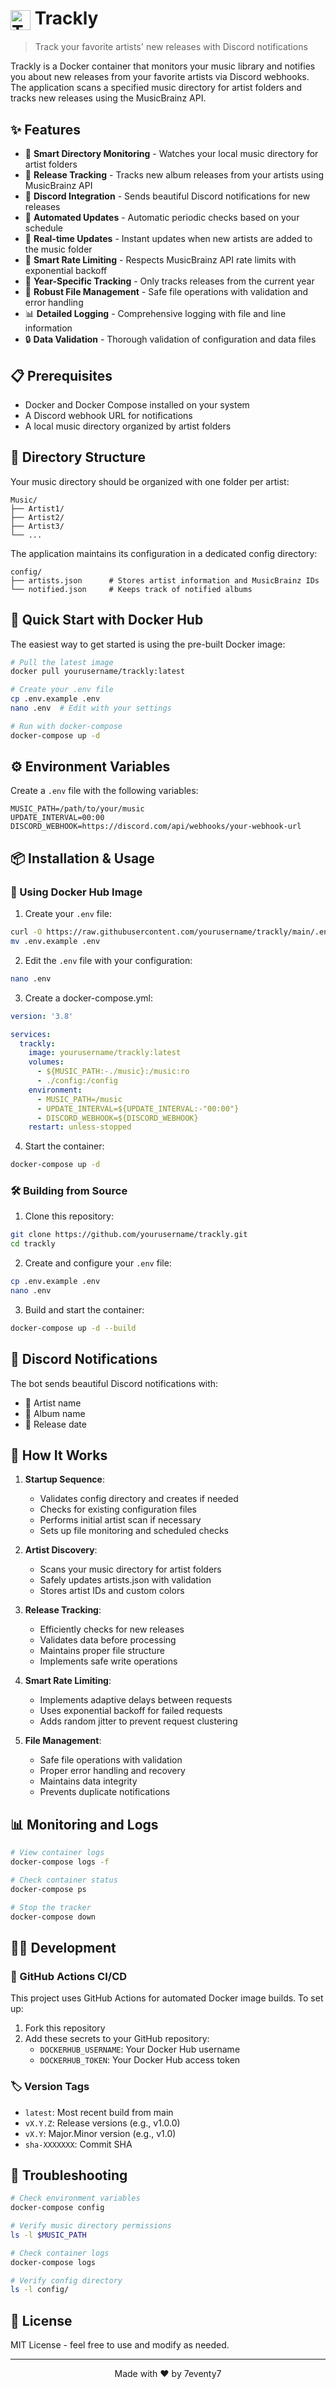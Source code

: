 # <img src="icons/trackly.png" alt="Trackly Logo" width="32" height="32" style="vertical-align: middle"> Trackly

> Track your favorite artists' new releases with Discord notifications

Trackly is a Docker container that monitors your music library and notifies you about new releases from your favorite artists via Discord webhooks. The application scans a specified music directory for artist folders and tracks new releases using the MusicBrainz API.

## ✨ Features

- 📁 **Smart Directory Monitoring** - Watches your local music directory for artist folders
- 🎵 **Release Tracking** - Tracks new album releases from your artists using MusicBrainz API
- 🔔 **Discord Integration** - Sends beautiful Discord notifications for new releases
- 🤖 **Automated Updates** - Automatic periodic checks based on your schedule
- 🔄 **Real-time Updates** - Instant updates when new artists are added to the music folder
- 🚦 **Smart Rate Limiting** - Respects MusicBrainz API rate limits with exponential backoff
- 🎯 **Year-Specific Tracking** - Only tracks releases from the current year
- 💾 **Robust File Management** - Safe file operations with validation and error handling
- 📊 **Detailed Logging** - Comprehensive logging with file and line information
- 🔒 **Data Validation** - Thorough validation of configuration and data files

## 📋 Prerequisites

- Docker and Docker Compose installed on your system
- A Discord webhook URL for notifications
- A local music directory organized by artist folders

## 📁 Directory Structure

Your music directory should be organized with one folder per artist:

```
Music/
├── Artist1/
├── Artist2/
├── Artist3/
└── ...
```

The application maintains its configuration in a dedicated config directory:

```
config/
├── artists.json      # Stores artist information and MusicBrainz IDs
└── notified.json     # Keeps track of notified albums
```

## 🚀 Quick Start with Docker Hub

The easiest way to get started is using the pre-built Docker image:

```bash
# Pull the latest image
docker pull yourusername/trackly:latest

# Create your .env file
cp .env.example .env
nano .env  # Edit with your settings

# Run with docker-compose
docker-compose up -d
```

## ⚙️ Environment Variables

Create a `.env` file with the following variables:

```env
MUSIC_PATH=/path/to/your/music
UPDATE_INTERVAL=00:00
DISCORD_WEBHOOK=https://discord.com/api/webhooks/your-webhook-url
```

## 📦 Installation & Usage

### 🐳 Using Docker Hub Image

1. Create your `.env` file:
```bash
curl -O https://raw.githubusercontent.com/yourusername/trackly/main/.env.example
mv .env.example .env
```

2. Edit the `.env` file with your configuration:
```bash
nano .env
```

3. Create a docker-compose.yml:
```yaml
version: '3.8'

services:
  trackly:
    image: yourusername/trackly:latest
    volumes:
      - ${MUSIC_PATH:-./music}:/music:ro
      - ./config:/config
    environment:
      - MUSIC_PATH=/music
      - UPDATE_INTERVAL=${UPDATE_INTERVAL:-"00:00"}
      - DISCORD_WEBHOOK=${DISCORD_WEBHOOK}
    restart: unless-stopped
```

4. Start the container:
```bash
docker-compose up -d
```

### 🛠️ Building from Source

1. Clone this repository:
```bash
git clone https://github.com/yourusername/trackly.git
cd trackly
```

2. Create and configure your `.env` file:
```bash
cp .env.example .env
nano .env
```

3. Build and start the container:
```bash
docker-compose up -d --build
```

## 💬 Discord Notifications

The bot sends beautiful Discord notifications with:

- 👤 Artist name
- 🎵 Album name
- 📅 Release date

## 🔄 How It Works

1. **Startup Sequence**:
   - Validates config directory and creates if needed
   - Checks for existing configuration files
   - Performs initial artist scan if necessary
   - Sets up file monitoring and scheduled checks

2. **Artist Discovery**:
   - Scans your music directory for artist folders
   - Safely updates artists.json with validation
   - Stores artist IDs and custom colors

3. **Release Tracking**:
   - Efficiently checks for new releases
   - Validates data before processing
   - Maintains proper file structure
   - Implements safe write operations

4. **Smart Rate Limiting**:
   - Implements adaptive delays between requests
   - Uses exponential backoff for failed requests
   - Adds random jitter to prevent request clustering

5. **File Management**:
   - Safe file operations with validation
   - Proper error handling and recovery
   - Maintains data integrity
   - Prevents duplicate notifications

## 📊 Monitoring and Logs

```bash
# View container logs
docker-compose logs -f

# Check container status
docker-compose ps

# Stop the tracker
docker-compose down
```

## 👨‍💻 Development

### 🔄 GitHub Actions CI/CD

This project uses GitHub Actions for automated Docker image builds. To set up:

1. Fork this repository
2. Add these secrets to your GitHub repository:
   - `DOCKERHUB_USERNAME`: Your Docker Hub username
   - `DOCKERHUB_TOKEN`: Your Docker Hub access token

### 🏷️ Version Tags

- `latest`: Most recent build from main
- `vX.Y.Z`: Release versions (e.g., v1.0.0)
- `vX.Y`: Major.Minor version (e.g., v1.0)
- `sha-XXXXXXX`: Commit SHA

## 🔧 Troubleshooting

```bash
# Check environment variables
docker-compose config

# Verify music directory permissions
ls -l $MUSIC_PATH

# Check container logs
docker-compose logs

# Verify config directory
ls -l config/
```

## 📄 License

MIT License - feel free to use and modify as needed.

---

<div align="center">
Made with ❤️ by 7eventy7
</div>